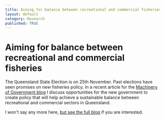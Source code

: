 ```yaml
---
title: Aiming for balance between recreational and commercial fisheries
layout: default
category: Research
published: TRUE
---
```


# Aiming for balance between recreational and commercial fisheries

The Queensland State Election is on 25th November. Past elections have seen promises on new fisheries policy. In a recent article for the [Machinery of Government blog](https://medium.com/the-machinery-of-government/aiming-for-balance-f0f27b5a9503) I discuss opportunities for the new government to create policy that will help achieve a sustainable balance between recreational and commercial sectors in Queensland.

I won't say any more here, [but see the full blog](https://medium.com/the-machinery-of-government/aiming-for-balance-f0f27b5a9503) if you are interested.  
